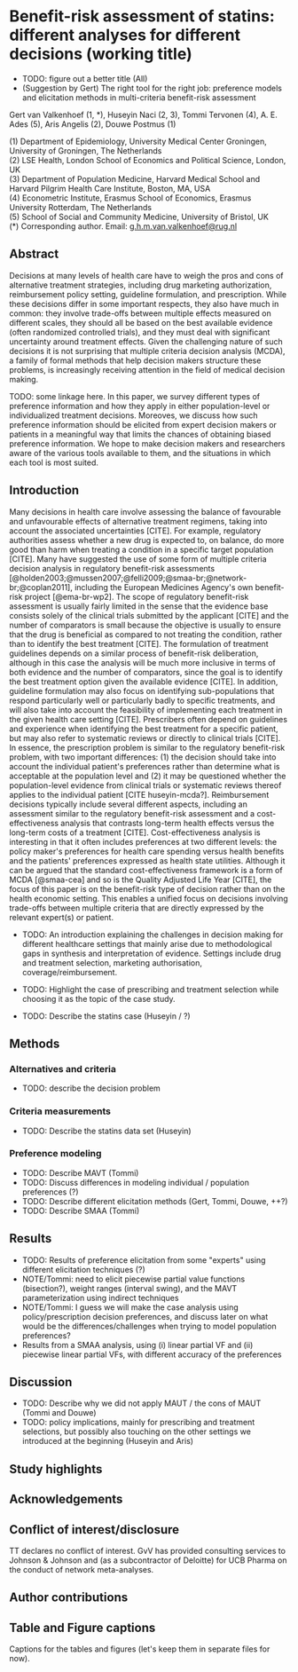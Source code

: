 # Benefit-risk assessment of statins: different analyses for different decisions (working title) #

 - TODO: figure out a better title (All)
 - (Suggestion by Gert) The right tool for the right job: preference models and elicitation methods in multi-criteria benefit-risk assessment

Gert van Valkenhoef (1, *), Huseyin Naci (2, 3), Tommi Tervonen (4), A. E. Ades (5), Aris Angelis (2), Douwe Postmus (1)

(1) Department of Epidemiology, University Medical Center Groningen, University of Groningen, The Netherlands  
(2) LSE Health, London School of Economics and Political Science, London, UK  
(3) Department of Population Medicine, Harvard Medical School and Harvard Pilgrim Health Care Institute, Boston, MA, USA  
(4) Econometric Institute, Erasmus School of Economics, Erasmus University Rotterdam, The Netherlands  
(5) School of Social and Community Medicine, University of Bristol, UK  
(*) Corresponding author. Email: g.h.m.van.valkenhoef@rug.nl


## Abstract ##

Decisions at many levels of health care have to weigh the pros and cons of alternative treatment strategies, including drug marketing authorization, reimbursement policy setting, guideline formulation, and prescription.
While these decisions differ in some important respects, they also have much in common: they involve trade-offs between multiple effects measured on different scales, they should all be based on the best available evidence (often randomized controlled trials), and they must deal with significant uncertainty around treatment effects.
Given the challenging nature of such decisions it is not surprising that multiple criteria decision analysis (MCDA), a family of formal methods that help decision makers structure these problems, is increasingly receiving attention in the field of medical decision making.

TODO: some linkage here.
In this paper, we survey different types of preference information and how they apply in either population-level or individualized treatment decisions.
Moreoves, we discuss how such preference information should be elicited from expert decision makers or patients in a meaningful way that limits the chances of obtaining biased preference information.
We hope to make decision makers and researchers aware of the various tools available to them, and the situations in which each tool is most suited.

## Introduction ##

Many decisions in health care involve assessing the balance of favourable and unfavourable effects of alternative treatment regimens, taking into account the associated uncertainties [CITE].
For example, regulatory authorities assess whether a new drug is expected to, on balance, do more good than harm when treating a condition in a specific target population [CITE].
Many have suggested the use of some form of multiple criteria decision analysis in regulatory benefit-risk assessments [@holden2003;@mussen2007;@felli2009;@smaa-br;@network-br;@coplan2011], including the European Medicines Agency's own benefit-risk project [@ema-br-wp2].
The scope of regulatory benefit-risk assessment is usually fairly limited in the sense that the evidence base consists solely of the clinical trials submitted by the applicant [CITE] and the number of comparators is small because the objective is usually to ensure that the drug is beneficial as compared to not treating the condition, rather than to identify the best treatment [CITE].
The formulation of treatment guidelines depends on a similar process of benefit-risk deliberation, although in this case the analysis will be much more inclusive in terms of both evidence and the number of comparators, since the goal is to identify the best treatment option given the available evidence [CITE].
In addition, guideline formulation may also focus on identifying sub-populations that respond particularly well or particularly badly to specific treatments, and will also take into account the feasibility of implementing each treatment in the given health care setting [CITE].
Prescribers often depend on guidelines and experience when identifying the best treatment for a specific patient, but may also refer to systematic reviews or directly to clinical trials [CITE].
In essence, the prescription problem is similar to the regulatory benefit-risk problem, with two important differences: (1) the decision should take into account the individual patient's preferences rather than determine what is acceptable at the population level and (2) it may be questioned whether the population-level evidence from clinical trials or systematic reviews thereof applies to the individual patient [CITE huseyin-mcda?].
Reimbursement decisions typically include several different aspects, including an assessment similar to the regulatory benefit-risk assessment and a cost-effectiveness analysis that contrasts long-term health effects versus the long-term costs of a treatment [CITE].
Cost-effectiveness analysis is interesting in that it often includes preferences at two different levels: the policy maker's preferences for health care spending versus health benefits and the patients' preferences expressed as health state utilities.
Although it can be argued that the standard cost-effectiveness framework is a form of MCDA [@smaa-cea] and so is the Quality Adjusted Life Year [CITE], the focus of this paper is on the benefit-risk type of decision rather than on the health economic setting.
This enables a unified focus on decisions involving trade-offs between multiple criteria that are directly expressed by the relevant expert(s) or patient.

 - TODO: An introduction explaining the challenges in decision making for different healthcare settings that mainly arise due to methodological gaps in synthesis and interpretation of evidence. Settings include drug and treatment selection, marketing authorisation, coverage/reimbursement.

 - TODO: Highlight the case of prescribing and treatment selection while choosing it as the topic of the case study.

 - TODO: Describe the statins case (Huseyin / ?)

## Methods ##

### Alternatives and criteria ###

 - TODO: describe the decision problem

### Criteria measurements ###

 - TODO: Describe the statins data set (Huseyin)

### Preference modeling ###

 - TODO: Describe MAVT (Tommi)
 - TODO: Discuss differences in modeling individual / population preferences (?)
 - TODO: Describe different elicitation methods (Gert, Tommi, Douwe, ++?)
 - TODO: Describe SMAA (Tommi)

## Results ##

 - TODO: Results of preference elicitation from some "experts" using different elicitation techniques (?)
 - NOTE/Tommi: need to elicit piecewise partial value functions (bisection?), weight ranges (interval swing), and the MAVT parameterization using indirect techniques
 - NOTE/Tommi: I guess we will make the case analysis using policy/prescription decision preferences, and discuss later on what would be the differences/challenges when trying to model population preferences?
 - Results from a SMAA analysis, using (i) linear partial VF and (ii) piecewise linear partial VFs, with different accuracy of the preferences

## Discussion ##

 - TODO: Describe why we did not apply MAUT / the cons of MAUT (Tommi and Douwe)
 - TODO: policy implications, mainly for prescribing and treatment selections, but possibly also touching on the other settings we introduced at the beginning (Huseyin and Aris)

## Study highlights ##

## Acknowledgements ##

## Conflict of interest/disclosure ##

TT declares no conflict of interest.
GvV has provided consulting services to Johnson & Johnson and (as a subcontractor of Deloitte) for UCB Pharma on the conduct of network meta-analyses. 

## Author contributions ##


## Table and Figure captions ##

Captions for the tables and figures (let's keep them in separate files for now).
